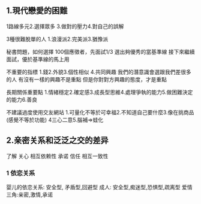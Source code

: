 ## 1.現代戀愛的困難
1路線多元2.選擇眾多
3.做對的壓力4.對自己的誤解

3種很難脫單的人
1.浪漫派2.完美派3.猶豫派

秘書問題，如何選擇
100個應徵者，先面試1/3
選出夠優秀的當基準線
接下來繼續面試，優於基準線的馬上用



不重要的指標
1.錢2.外貌3.個性相似
4.共同興趣
我們的潛意識會選跟我們差很多的人
有沒有一樣的興趣不是重點
但是你對對方興趣的態度，才是重點

長期關係重要點
1.情緒穩定2.確定感3.成長型思維4.處理爭執的能力5.做困難決定的能力6.善良

不建議過度使用交友網站
1.可量化不等於可幸福2.不知道自己要什麼3.像在挑商品(感覺不等於功能)
4三心二意5.腦補=>蛙化
## 2.亲密关系和泛泛之交的差异
了解
关心
相互依赖性
承诺
信任
相互一致性
### 1 依恋关系
婴儿的依恋关系: 安全型, 矛盾型,回避型
成人: 安全型,痴迷型,恐惧型,疏离型
爱情三角:亲密,激情,承诺